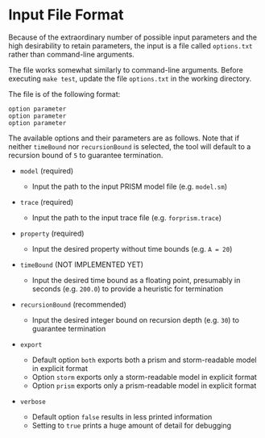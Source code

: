 # Input File Format

Because of the extraordinary number of possible input parameters and 
the high desirability to retain parameters, the input is a file
called `options.txt` rather than command-line arguments.

The file works somewhat similarly to command-line arguments.
Before executing `make test`, update the file `options.txt`
in the working directory.

The file is of the following format:

```
option parameter
option parameter
option parameter
```

The available options and their parameters are as follows. Note that if 
neither `timeBound` nor `recursionBound` is selected, the tool will 
default to a recursion bound of `5` to guarantee termination.

- `model` (required)
    - Input the path to the input PRISM model file (e.g. `model.sm`)

- `trace` (required)
    - Input the path to the input trace file (e.g. `forprism.trace`)

- `property` (required)
    - Input the desired property without time bounds (e.g. `A = 20`)

- `timeBound` (NOT IMPLEMENTED YET)
    - Input the desired time bound as a floating point, presumably in seconds 
    (e.g. `200.0`) to provide a heuristic for termination

- `recursionBound` (recommended)
    - Input the desired integer bound on recursion depth (e.g. `30`) to guarantee termination

- `export`
    - Default option `both` exports both a prism and storm-readable model in explicit format
    - Option `storm` exports only a storm-readable model in explicit format
    - Option `prism` exports only a prism-readable model in explicit format

- `verbose`
    - Default option `false` results in less printed information
    - Setting to `true` prints a huge amount of detail for debugging